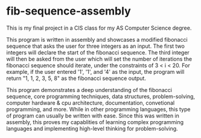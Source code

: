 # fib-sequence-assembly
This is my final project in a CIS class for my AS Computer Science degree.

This program is written in assembly and showcases a modified fibonacci sequence that asks the user for three integers as an input. The first two integers will declare the start of the fibonacci sequence.
The third integer will then be asked from the user which will set the number of iterations the fibonacci sequence should iterate, under the constraints of 3 < i < 20.
For example, if the user entered '1', '1', and '4' as the input, the program will return "1, 1, 2, 3, 5, 8" as the fibonacci sequence output. 

This program demonstrates a deep understanding of the fibonacci sequence, core programming techniques, data structures, problem-solving, computer hardware & cpu architecture, documentation, convetional programming,
and more. While in other programming languages, this type of program can usually be written with ease. Since this was written in assembly, this proves my capablities of learning complex programming languages 
and implementing high-level thinking for problem-solving.
